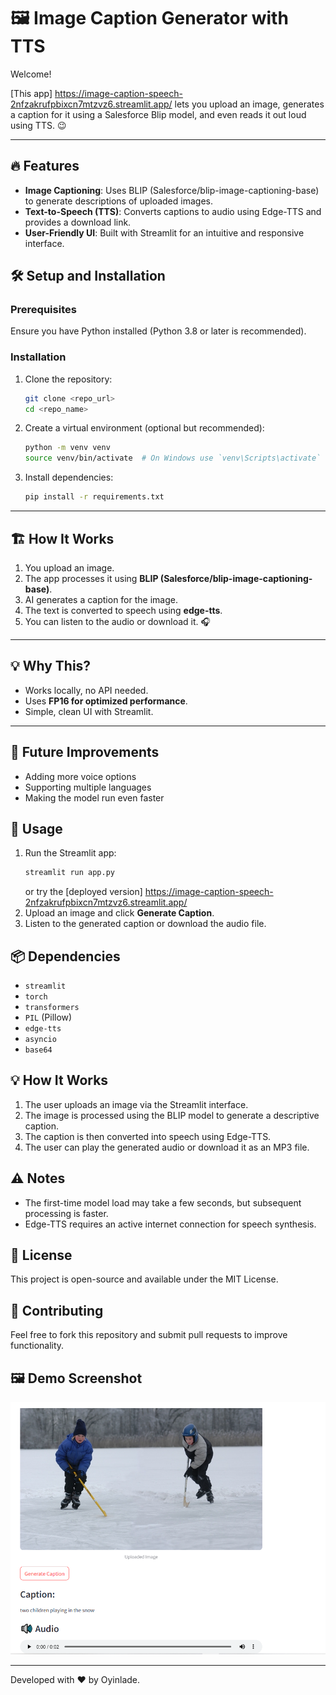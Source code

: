 # 🖼️ Image Caption Generator with TTS

Welcome!

[This app] https://image-caption-speech-2nfzakrufpbixcn7mtzvz6.streamlit.app/ lets you upload an image, generates a caption for it using a Salesforce Blip model, and even reads it out loud using TTS. 😉

---

## 🔥 Features
- **Image Captioning**: Uses BLIP (Salesforce/blip-image-captioning-base) to generate descriptions of uploaded images.
- **Text-to-Speech (TTS)**: Converts captions to audio using Edge-TTS and provides a download link.
- **User-Friendly UI**: Built with Streamlit for an intuitive and responsive interface.

## 🛠️ Setup and Installation
### Prerequisites
Ensure you have Python installed (Python 3.8 or later is recommended).

### Installation
1. Clone the repository:
   ```bash
   git clone <repo_url>
   cd <repo_name>
   ```
2. Create a virtual environment (optional but recommended):
   ```bash
   python -m venv venv
   source venv/bin/activate  # On Windows use `venv\Scripts\activate`
   ```
3. Install dependencies:
   ```bash
   pip install -r requirements.txt
   ```
---

## 🏗️ How It Works

1. You upload an image.
2. The app processes it using **BLIP (Salesforce/blip-image-captioning-base)**.
3. AI generates a caption for the image.
4. The text is converted to speech using **edge-tts**.
5. You can listen to the audio or download it. 🎧

---

## 💡 Why This?

- Works locally, no API needed.
- Uses **FP16 for optimized performance**.
- Simple, clean UI with Streamlit.

---

## 🚀 Future Improvements
- Adding more voice options
- Supporting multiple languages
- Making the model run even faster




## 🔧 Usage
1. Run the Streamlit app:
   ```bash
   streamlit run app.py
   ```
   or try the [deployed version] https://image-caption-speech-2nfzakrufpbixcn7mtzvz6.streamlit.app/
2. Upload an image and click **Generate Caption**.
3. Listen to the generated caption or download the audio file.

## 📦 Dependencies
- `streamlit`
- `torch`
- `transformers`
- `PIL` (Pillow)
- `edge-tts`
- `asyncio`
- `base64`

## 💡 How It Works
1. The user uploads an image via the Streamlit interface.
2. The image is processed using the BLIP model to generate a descriptive caption.
3. The caption is then converted into speech using Edge-TTS.
4. The user can play the generated audio or download it as an MP3 file.

## ⚠️ Notes
- The first-time model load may take a few seconds, but subsequent processing is faster.
- Edge-TTS requires an active internet connection for speech synthesis.

## 📝 License
This project is open-source and available under the MIT License.

## 🤝 Contributing
Feel free to fork this repository and submit pull requests to improve functionality.

## 🖼️ Demo Screenshot

![My Image](testing.PNG)

---
Developed with ❤️ by Oyinlade.

